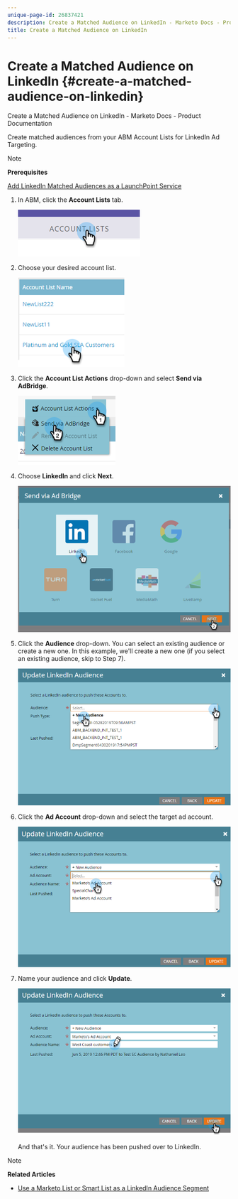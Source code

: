 ```yaml
---
unique-page-id: 26837421
description: Create a Matched Audience on LinkedIn - Marketo Docs - Product Documentation
title: Create a Matched Audience on LinkedIn
---
```


# Create a Matched Audience on LinkedIn {#create-a-matched-audience-on-linkedin}

Create a Matched Audience on LinkedIn - Marketo Docs - Product Documentation

Create matched audiences from your ABM Account Lists for LinkedIn Ad Targeting.

>[!NOTE]
>
>**Prerequisites**
>
>[Add LinkedIn Matched Audiences as a LaunchPoint Service](http://docs.marketo.com/x/I4Fy)

1. In ABM, click the **Account Lists** tab.

   ![](assets/one-1.png)

1. Choose your desired account list.

   ![](assets/two.png)

1. Click the **Account List Actions** drop-down and select **Send via AdBridge**.

   ![](assets/three-1.png)

1. Choose **LinkedIn** and click **Next**.

   ![](assets/four-1.png)

1. Click the **Audience** drop-down. You can select an existing audience or create a new one. In this example, we'll create a new one (if you select an existing audience, skip to Step 7).

   ![](assets/five-1.png)

1. Click the **Ad Account** drop-down and select the target ad account.

   ![](assets/six-1.png)

1. Name your audience and click **Update**.

   ![](assets/seven.png)

   And that's it. Your audience has been pushed over to LinkedIn.

>[!NOTE]
>
>**Related Articles**
>
>* [Use a Marketo List or Smart List as a LinkedIn Audience Segment](http://docs.marketo.com/x/NIFy)
>

